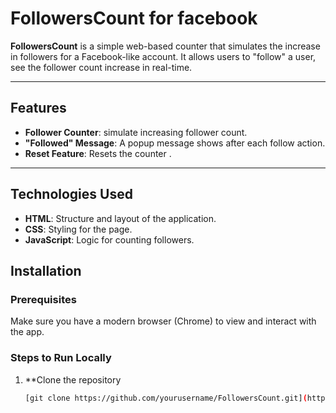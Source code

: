 # FollowersCount for facebook

**FollowersCount** is a simple web-based counter that simulates the increase in followers for a Facebook-like account. It allows users to "follow" a user, see the follower count increase in real-time.

---

## Features

- **Follower Counter**: simulate increasing follower count.
- **"Followed" Message**: A popup message shows after each follow action.
- **Reset Feature**: Resets the counter .


---

## Technologies Used

- **HTML**: Structure and layout of the application.
- **CSS**: Styling for the page.
- **JavaScript**: Logic for counting followers.


## Installation

### Prerequisites

Make sure you have a modern browser (Chrome) to view and interact with the app.

### Steps to Run Locally

1. **Clone the repository
   ```bash
   [git clone https://github.com/yourusername/FollowersCount.git](https://github.com/CollinsEz34/FollowersCount.git)
